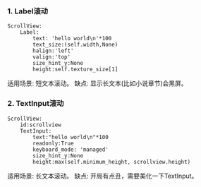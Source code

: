 ### 1. Label滚动
```
ScrollView:
    Label:
        text: 'hello world\n'*100
        text_size:(self.width,None)
        halign:'left'
        valign:'top'
        size_hint_y:None
        height:self.texture_size[1]
```

适用场景: 短文本滚动。
缺点: 显示长文本(比如小说章节)会黑屏。


### 2. TextInput滚动
```
ScrollView:
    id:scrollview
    TextInput:
        text:"hello world\n"*100
        readonly:True
        keyboard_mode: 'managed'
        size_hint_y:None
        height:max(self.minimum_height, scrollview.height)
```

适用场景: 长文本滚动。
缺点: 开局有点丑，需要美化一下TextInput。

